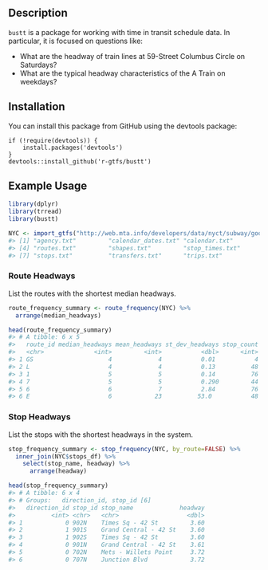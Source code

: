 ## Description

`bustt` is a package for working with time in transit schedule data. In
particular, it is focused on questions like:

  - What are the headway of train lines at 59-Street Columbus Circle on
    Saturdays?
  - What are the typical headway characteristics of the A Train on
    weekdays?

## Installation

You can install this package from GitHub using the devtools package:

    if (!require(devtools)) {
        install.packages('devtools')
    }
    devtools::install_github('r-gtfs/bustt')

## Example Usage

``` r
library(dplyr)
library(trread)
library(bustt)
```

``` r
NYC <- import_gtfs("http://web.mta.info/developers/data/nyct/subway/google_transit.zip")
#> [1] "agency.txt"         "calendar_dates.txt" "calendar.txt"      
#> [4] "routes.txt"         "shapes.txt"         "stop_times.txt"    
#> [7] "stops.txt"          "transfers.txt"      "trips.txt"
```

### Route Headways

List the routes with the shortest median headways.

``` r
route_frequency_summary <- route_frequency(NYC) %>%
  arrange(median_headways)

head(route_frequency_summary)
#> # A tibble: 6 x 5
#>   route_id median_headways mean_headways st_dev_headways stop_count
#>   <chr>              <int>         <int>           <dbl>      <int>
#> 1 GS                     4             4           0.01           4
#> 2 L                      4             4           0.13          48
#> 3 1                      5             5           0.14          76
#> 4 7                      5             5           0.290         44
#> 5 6                      6             7           2.84          76
#> 6 E                      6            23          53.0           48
```

### Stop Headways

List the stops with the shortest headways in the system.

``` r
stop_frequency_summary <- stop_frequency(NYC, by_route=FALSE) %>%
  inner_join(NYC$stops_df) %>%
    select(stop_name, headway) %>%
      arrange(headway)

head(stop_frequency_summary)
#> # A tibble: 6 x 4
#> # Groups:   direction_id, stop_id [6]
#>   direction_id stop_id stop_name             headway
#>          <int> <chr>   <chr>                   <dbl>
#> 1            0 902N    Times Sq - 42 St         3.60
#> 2            1 901S    Grand Central - 42 St    3.60
#> 3            1 902S    Times Sq - 42 St         3.60
#> 4            0 901N    Grand Central - 42 St    3.61
#> 5            0 702N    Mets - Willets Point     3.72
#> 6            0 707N    Junction Blvd            3.72
```
